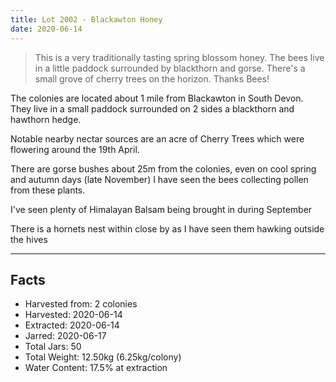 ```yaml
---
title: Lot 2002 - Blackawton Honey
date: 2020-06-14
---
```


> This is a very traditionally tasting spring blossom honey. The bees live in
a little paddock surrounded by blackthorn and gorse. There's a small grove of
cherry trees on the horizon. Thanks Bees!

The colonies are located about 1 mile from Blackawton in South Devon. They live
in a small paddock surrounded on 2 sides a blackthorn and hawthorn hedge.

Notable nearby nectar sources are an acre of Cherry Trees which were flowering
around the 19th April.

There are gorse bushes about 25m from the colonies, even on cool spring and
autumn days (late November) I have seen the bees collecting pollen from these 
plants.

I've seen plenty of Himalayan Balsam being brought in during September

There is a hornets nest within close by as I have seen them hawking outside the
hives

---

## Facts

* Harvested from: 2 colonies
* Harvested: 2020-06-14
* Extracted: 2020-06-14
* Jarred: 2020-06-17
* Total Jars: 50
* Total Weight: 12.50kg (6.25kg/colony)
* Water Content: 17.5% at extraction